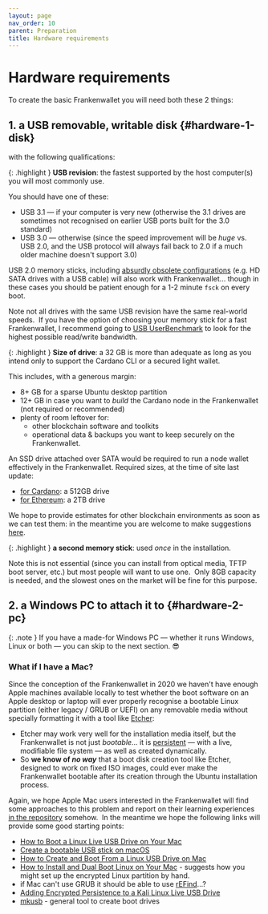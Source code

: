 ```yaml
---
layout: page
nav_order: 10
parent: Preparation
title: Hardware requirements
---
```

# Hardware requirements
To create the basic Frankenwallet you will need both these 2 things:

## 1. a USB removable, writable disk {#hardware-1-disk}

with the following qualifications:

{: .highlight }
**USB revision**: the fastest supported by the host computer(s) you will most commonly use.

You should have one of these:
- USB 3.1 — if your computer is very new (otherwise the 3.1 drives are sometimes not recognised on earlier USB ports built for the 3.0 standard)
- USB 3.0 — otherwise (since the speed improvement will be *huge* vs. USB 2.0, and the USB protocol will always fail back to 2.0 if a much older machine doesn't support 3.0)

USB 2.0 memory sticks, including [absurdly obsolete configurations](/intro/name) (e.g. HD SATA drives with a USB cable) will also work with Frankenwallet... though in these cases you should be patient enough for a 1-2 minute `fsck` on every boot.

Note not all drives with the same USB revision have the same real-world speeds.  If you have the option of choosing your memory stick for a fast Frankenwallet, I recommend going to [USB UserBenchmark](https://usb.userbenchmark.com/) to look for the highest possible read/write bandwidth.

{: .highlight }
**Size of drive**: a 32 GB is more than adequate as long as you intend only to support the Cardano CLI or a secured light wallet.

This includes, with a generous margin:
- 8+ GB for a sparse Ubuntu desktop partition
- 12+ GB in case you want to _build_ the Cardano node in the Frankenwallet (not required or recommended)
- plenty of room leftover for:
  - other blockchain software and toolkits
  - operational data & backups you want to keep securely on the Frankenwallet.

An SSD drive attached over SATA would be required to run a node wallet effectively in the Frankenwallet.  Required sizes, at the time of site last update:
- [for Cardano](https://developers.cardano.org/docs/get-started/cardano-node/installing-cardano-node#hardware-requirements): a 512GB drive
- [for Ethereum](https://etherscan.io/chartsync/chaindefault): a 2TB drive

We hope to provide estimates for other blockchain environments as soon as we can test them: in the meantime you are welcome to make suggestions [here](https://github.com/rphair/frankenwallet).

{: .highlight }
**a second memory stick**: used _once_ in the installation.

Note this is not essential (since you can install from optical media, TFTP boot server, etc.) but most people will want to use one.  Only 8GB capacity is needed, and the slowest ones on the market will be fine for this purpose.

## 2. a Windows PC to attach it to {#hardware-2-pc}

{: .note }
If you have a made-for Windows PC — whether it runs Windows, Linux or both — you can skip to the next section. 😎

### What if I have a Mac?

Since the conception of the Frankenwallet in 2020 we haven't have enough Apple machines available locally to test whether the boot software on an Apple desktop or laptop will ever properly recognise a bootable Linux partition (either legacy / GRUB or UEFI) on any removable media without specially formatting it with a tool like [Etcher](https://www.balena.io/etcher/):

- Etcher may work very well for the installation media itself, but the Frankenwallet is not just *bootable*… it is [persistent](https://askubuntu.com/questions/295701/what-would-be-the-differences-between-a-persistent-usb-live-session-and-a-instal) — with a live, modifiable file system — as well as created dynamically.
- So **we know of _no way_** that a boot disk creation tool like Etcher, designed to work on fixed ISO images, could ever make the Frankenwallet bootable after its creation through the Ubuntu installation process.

Again, we hope Apple Mac users interested in the Frankenwallet will find some approaches to this problem and report on their learning experiences [in the repository](https://github.com/rphair/frankenwallet) somehow.  In the meantime we hope the following links will provide some good starting points:

- [How to Boot a Linux Live USB Drive on Your Mac](https://www.howtogeek.com/213396/how-to-boot-a-linux-live-usb-drive-on-your-mac/)
- [Create a bootable USB stick on macOS](https://ubuntu.com/tutorials/create-a-usb-stick-on-macos#1-overview)
- [How to Create and Boot From a Linux USB Drive on Mac](https://www.makeuseof.com/tag/how-to-boot-a-linux-live-usb-stick-on-your-mac/)
- [How to Install and Dual Boot Linux on Your Mac](https://www.makeuseof.com/tag/install-linux-macbook-pro/) - suggests how you might set up the encrypted Linux partition by hand.
- if Mac can't use GRUB it should be able to use [rEFind](https://sourceforge.net/projects/refind/)...?
- [Adding Encrypted Persistence to a Kali Linux Live USB Drive](https://www.kali.org/docs/usb/usb-persistence-encryption/)
- [mkusb](https://help.ubuntu.com/community/mkusb) - general tool to create boot drives
